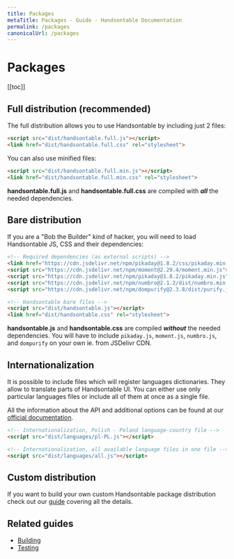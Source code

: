 ```yaml
---
title: Packages
metaTitle: Packages - Guide - Handsontable Documentation
permalink: /packages
canonicalUrl: /packages
---
```


# Packages

[[toc]]

## Full distribution (recommended)

The full distribution allows you to use Handsontable by including just 2 files:
```html
<script src="dist/handsontable.full.js"></script>
<link href="dist/handsontable.full.css" rel="stylesheet">
```
You can also use minified files:
```html
<script src="dist/handsontable.full.min.js"></script>
<link href="dist/handsontable.full.min.css" rel="stylesheet">
```

**handsontable.full.js** and **handsontable.full.css** are compiled with ___all___ the needed dependencies.

## Bare distribution

If you are a "Bob the Builder" kind of hacker, you will need to load Handsontable JS, CSS and their dependencies:
```html
<!-- Required dependencies (as external scripts) -->
<link href="https://cdn.jsdelivr.net/npm/pikaday@1.8.2/css/pikaday.min.css" rel="stylesheet">
<script src="https://cdn.jsdelivr.net/npm/moment@2.29.4/moment.min.js"></script>
<script src="https://cdn.jsdelivr.net/npm/pikaday@1.8.2/pikaday.min.js"></script>
<script src="https://cdn.jsdelivr.net/npm/numbro@2.1.2/dist/numbro.min.js"></script>
<script src="https://cdn.jsdelivr.net/npm/dompurify@2.3.8/dist/purify.js"></script>

<!-- Handsontable bare files -->
<script src="dist/handsontable.js"></script>
<link href="dist/handsontable.css" rel="stylesheet">
```

**handsontable.js** and **handsontable.css** are compiled ___without___ the needed dependencies. You will have to include `pikaday.js`, `moment.js`, `numbro.js`, and `dompurify` on your own ie. from JSDelivr CDN.

## Internationalization
It is possible to include files which will register languages dictionaries. They allow to translate parts of Handsontable UI. You can either use only particular languages files or include all of them at once as a single file.

All the information about the API and additional options can be found at our [official documentation](@/guides/internationalization/language.md).

```html
<!-- Internationalization, Polish - Poland language-country file -->
<script src="dist/languages/pl-PL.js"></script>

<!-- Internationalization, all available language files in one file -->
<script src="dist/languages/all.js"></script>
```

## Custom distribution

If you want to build your own custom Handsontable package distribution check out our [guide](@/guides/tools-and-building/custom-builds.md) covering all the details.

## Related guides

- [Building](@/guides/tools-and-building/custom-builds.md)
- [Testing](@/guides/tools-and-building/testing.md)
